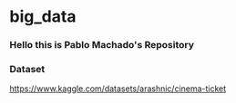 # big_data

### Hello this is Pablo Machado's Repository 

### Dataset
https://www.kaggle.com/datasets/arashnic/cinema-ticket
